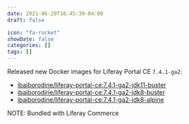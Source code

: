 ```yaml
---
date: 2021-06-20T16:45:39-04:00
draft: false

icon: "fa-rocket"
showDate: false
categories: []
tags: []
---
```


Released new Docker images for Liferay Portal CE `7.4.1-ga2`:
- [ibaiborodine/liferay-portal-ce:7.4.1-ga2-jdk11-buster](https://hub.docker.com/layers/ibaiborodine/liferay-portal-ce/7.4.1-ga2-jdk11-buster/images/sha256-9f2d0482e45f45d2eb0dd2ac2404a131dbd05900034720615345440cbe4924ae?context=repo)
- [ibaiborodine/liferay-portal-ce:7.4.1-ga2-jdk8-buster](https://hub.docker.com/layers/ibaiborodine/liferay-portal-ce/7.4.1-ga2-jdk8-buster/images/sha256-4752b26469ca0a0c89c6de0b46a8caec5d185161195c22f41a563b639cac14be?context=repo)
- [ibaiborodine/liferay-portal-ce:7.4.1-ga2-jdk8-alpine](https://hub.docker.com/layers/ibaiborodine/liferay-portal-ce/7.4.1-ga2-jdk8-alpine/images/sha256-f8f18d6099b7e6b333ed0de096e1d9ea2de3c7eec6c68a6f0abf9b38674cd573?context=repo)

NOTE: Bundled with Liferay Commerce

